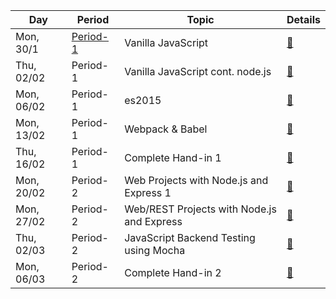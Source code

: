 Day | Period | Topic | Details
--- | ---    | ---   | ---  
Mon, 30/1 |  [Period- 1](period-1.md) | Vanilla JavaScript | [&#128279;](period-1.md/#30-01-monday) | 
Thu, 02/02 |  Period-1 | Vanilla JavaScript cont. node.js |[ &#128279;](period-1.md/#02-02-thursday) | 
Mon, 06/02 |  Period-1 | es2015| [ &#128279;](period-1.md/#06-02-monday)| 
Mon, 13/02 |  Period-1 | Webpack & Babel|  [&#128279;](period-1.md/#13-02-monday) | 
Thu, 16/02 |  Period-1 | Complete Hand-in 1| [ &#128279;](period-1.md/#16-02-thuersday) | 
Mon, 20/02 |  Period-2 | Web Projects with Node.js and Express 1 | [ &#128279;](period-2.md/#20-02-monday) | 
Mon, 27/02 |  Period-2 | Web/REST Projects with Node.js and Express | [ &#128279;](period-2.md/#27-02-monday) | 
Thu, 02/03 |  Period-2 | JavaScript Backend Testing using Mocha| [ &#128279;](period-2.md/#02-03-thuersday) | 
Mon, 06/03 |  Period-2 | Complete Hand-in 2| [ &#128279;](period-2.md/#06-03-mon) | 
